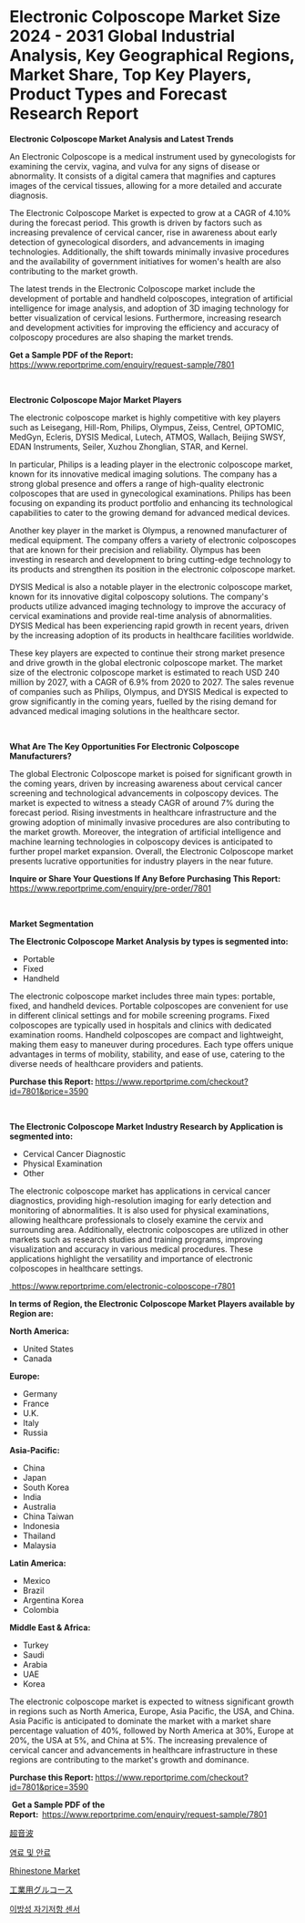 <p><h1>Electronic Colposcope Market Size 2024 - 2031 Global Industrial Analysis, Key Geographical Regions, Market Share, Top Key Players, Product Types and Forecast Research Report</h1></p><p><strong>Electronic Colposcope Market Analysis and Latest Trends</strong></p>
<p><p>An Electronic Colposcope is a medical instrument used by gynecologists for examining the cervix, vagina, and vulva for any signs of disease or abnormality. It consists of a digital camera that magnifies and captures images of the cervical tissues, allowing for a more detailed and accurate diagnosis.</p><p>The Electronic Colposcope Market is expected to grow at a CAGR of 4.10% during the forecast period. This growth is driven by factors such as increasing prevalence of cervical cancer, rise in awareness about early detection of gynecological disorders, and advancements in imaging technologies. Additionally, the shift towards minimally invasive procedures and the availability of government initiatives for women's health are also contributing to the market growth.</p><p>The latest trends in the Electronic Colposcope market include the development of portable and handheld colposcopes, integration of artificial intelligence for image analysis, and adoption of 3D imaging technology for better visualization of cervical lesions. Furthermore, increasing research and development activities for improving the efficiency and accuracy of colposcopy procedures are also shaping the market trends.</p></p>
<p><strong>Get a Sample PDF of the Report:&nbsp;</strong> <a href="https://www.reportprime.com/enquiry/request-sample/7801">https://www.reportprime.com/enquiry/request-sample/7801</a></p>
<p>&nbsp;</p>
<p><strong>Electronic Colposcope Major Market Players</strong></p>
<p><p>The electronic colposcope market is highly competitive with key players such as Leisegang, Hill-Rom, Philips, Olympus, Zeiss, Centrel, OPTOMIC, MedGyn, Ecleris, DYSIS Medical, Lutech, ATMOS, Wallach, Beijing SWSY, EDAN Instruments, Seiler, Xuzhou Zhonglian, STAR, and Kernel. </p><p>In particular, Philips is a leading player in the electronic colposcope market, known for its innovative medical imaging solutions. The company has a strong global presence and offers a range of high-quality electronic colposcopes that are used in gynecological examinations. Philips has been focusing on expanding its product portfolio and enhancing its technological capabilities to cater to the growing demand for advanced medical devices. </p><p>Another key player in the market is Olympus, a renowned manufacturer of medical equipment. The company offers a variety of electronic colposcopes that are known for their precision and reliability. Olympus has been investing in research and development to bring cutting-edge technology to its products and strengthen its position in the electronic colposcope market.</p><p>DYSIS Medical is also a notable player in the electronic colposcope market, known for its innovative digital colposcopy solutions. The company's products utilize advanced imaging technology to improve the accuracy of cervical examinations and provide real-time analysis of abnormalities. DYSIS Medical has been experiencing rapid growth in recent years, driven by the increasing adoption of its products in healthcare facilities worldwide.</p><p>These key players are expected to continue their strong market presence and drive growth in the global electronic colposcope market. The market size of the electronic colposcope market is estimated to reach USD 240 million by 2027, with a CAGR of 6.9% from 2020 to 2027. The sales revenue of companies such as Philips, Olympus, and DYSIS Medical is expected to grow significantly in the coming years, fuelled by the rising demand for advanced medical imaging solutions in the healthcare sector.</p></p>
<p>&nbsp;</p>
<p><strong>What Are The Key Opportunities For Electronic Colposcope Manufacturers?</strong></p>
<p><p>The global Electronic Colposcope market is poised for significant growth in the coming years, driven by increasing awareness about cervical cancer screening and technological advancements in colposcopy devices. The market is expected to witness a steady CAGR of around 7% during the forecast period. Rising investments in healthcare infrastructure and the growing adoption of minimally invasive procedures are also contributing to the market growth. Moreover, the integration of artificial intelligence and machine learning technologies in colposcopy devices is anticipated to further propel market expansion. Overall, the Electronic Colposcope market presents lucrative opportunities for industry players in the near future.</p></p>
<p><strong>Inquire or Share Your Questions If Any Before Purchasing This Report:</strong> <a href="https://www.reportprime.com/enquiry/pre-order/7801">https://www.reportprime.com/enquiry/pre-order/7801</a></p>
<p>&nbsp;</p>
<p><strong>Market Segmentation</strong></p>
<p><strong>The Electronic Colposcope Market Analysis by types is segmented into:</strong></p>
<p><ul><li>Portable</li><li>Fixed</li><li>Handheld</li></ul></p>
<p><p>The electronic colposcope market includes three main types: portable, fixed, and handheld devices. Portable colposcopes are convenient for use in different clinical settings and for mobile screening programs. Fixed colposcopes are typically used in hospitals and clinics with dedicated examination rooms. Handheld colposcopes are compact and lightweight, making them easy to maneuver during procedures. Each type offers unique advantages in terms of mobility, stability, and ease of use, catering to the diverse needs of healthcare providers and patients.</p></p>
<p><strong>Purchase this Report:&nbsp;</strong><a href="https://www.reportprime.com/checkout?id=7801&price=3590">https://www.reportprime.com/checkout?id=7801&price=3590</a></p>
<p>&nbsp;</p>
<p><strong>The Electronic Colposcope Market Industry Research by Application is segmented into:</strong></p>
<p><ul><li>Cervical Cancer Diagnostic</li><li>Physical Examination</li><li>Other</li></ul></p>
<p><p>The electronic colposcope market has applications in cervical cancer diagnostics, providing high-resolution imaging for early detection and monitoring of abnormalities. It is also used for physical examinations, allowing healthcare professionals to closely examine the cervix and surrounding area. Additionally, electronic colposcopes are utilized in other markets such as research studies and training programs, improving visualization and accuracy in various medical procedures. These applications highlight the versatility and importance of electronic colposcopes in healthcare settings.</p></p>
<p><a href="https://www.reportprime.com/electronic-colposcope-r7801">&nbsp;https://www.reportprime.com/electronic-colposcope-r7801</a></p>
<p><strong>In terms of Region, the Electronic Colposcope Market Players available by Region are:</strong></p>
<p>
    <p> <strong> North America: </strong>
        <ul>
            <li>United States</li>
            <li>Canada</li>
        </ul>
        </p> 
    <p> <strong> Europe: </strong>
        <ul>
            <li>Germany</li>
            <li>France</li>
            <li>U.K.</li>
            <li>Italy</li>
            <li>Russia</li>
        </ul>
        </p> 
    <p> <strong> Asia-Pacific: </strong>
        <ul>
            <li>China</li>
            <li>Japan</li>
            <li>South Korea</li>
            <li>India</li>
            <li>Australia</li>
            <li>China Taiwan</li>
            <li>Indonesia</li>
            <li>Thailand</li>
            <li>Malaysia</li>
        </ul>
        </p> 
    <p> <strong> Latin America: </strong>
        <ul>
            <li>Mexico</li>
            <li>Brazil</li>
            <li>Argentina Korea</li>
            <li>Colombia</li>
        </ul>
        </p> 
    <p> <strong> Middle East & Africa: </strong>
        <ul>
            <li>Turkey</li>
            <li>Saudi</li>
            <li>Arabia</li>
            <li>UAE</li>
            <li>Korea</li>
        </ul>
    </p>
    </p>
<p><p>The electronic colposcope market is expected to witness significant growth in regions such as North America, Europe, Asia Pacific, the USA, and China. Asia Pacific is anticipated to dominate the market with a market share percentage valuation of 40%, followed by North America at 30%, Europe at 20%, the USA at 5%, and China at 5%. The increasing prevalence of cervical cancer and advancements in healthcare infrastructure in these regions are contributing to the market's growth and dominance.</p></p>
<p><strong>Purchase this Report: </strong><a href="https://www.reportprime.com/checkout?id=7801&price=3590">https://www.reportprime.com/checkout?id=7801&price=3590</a></p>
<p>&nbsp;<strong>Get a Sample PDF of the Report:&nbsp;&nbsp;</strong><a href="https://www.reportprime.com/enquiry/request-sample/7801">https://www.reportprime.com/enquiry/request-sample/7801</a></p>
<p><strong></strong></p>
<p><p><a href="https://github.com/mcbeesbxa270/Market-Research-Report-List-1/blob/main/219833028823.md">超音波</a></p><p><a href="https://medium.com/@jodyomenick905/%EC%97%BC%EB%A3%8C-%EB%B0%8F-%EC%97%BC%EB%A3%8C-%EC%8B%9C%EC%9E%A5-%EB%B6%84%EC%84%9D-%EA%B7%B8-cagr-%EC%8B%9C%EC%9E%A5-%EC%84%B8%EB%B6%84%ED%99%94-%EB%B0%8F-%EA%B8%80%EB%A1%9C%EB%B2%8C-%EC%82%B0%EC%97%85-%EA%B0%9C%EC%9A%94-f5a5a77ced79">염료 및 안료</a></p><p><a href="https://issuu.com/reportprime-2/docs/rhinestone-market-size-2030.pptx">Rhinestone Market</a></p><p><a href="https://medium.com/@jacobkelly525/%E7%94%A3%E6%A5%AD%E7%94%A8%E3%83%96%E3%83%89%E3%82%A6%E7%B3%96%E5%B8%82%E5%A0%B4%E3%82%B7%E3%82%A7%E3%82%A2%E3%81%AE%E6%8E%A8%E7%A7%BB%E3%81%A8%E5%B8%82%E5%A0%B4%E6%88%90%E9%95%B7%E3%83%88%E3%83%AC%E3%83%B3%E3%83%892024%E5%B9%B4%E3%81%8B%E3%82%892031%E5%B9%B4%E3%81%BE%E3%81%A7-8d146f1c8588">工業用グルコース</a></p><p><a href="https://github.com/vskv4779xr1/Market-Research-Report-List-1/blob/main/413605029246.md">이방성 자기저항 센서</a></p></p>